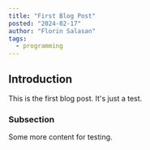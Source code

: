 ```yaml
---
title: "First Blog Post"
posted: "2024-02-17"
author: "Florin Salasan"
tags:
  - programming
---
```


## Introduction

This is the first blog post. It's just a test.

### Subsection

Some more content for testing.

